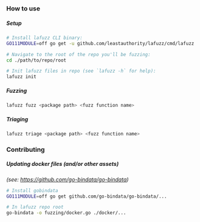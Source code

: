 ### How to use
##### Setup
```bash
# Install lafuzz CLI binary:
GO111MODULE=off go get -u github.com/leastauthority/lafuzz/cmd/lafuzz

# Navigate to the root of the repo you'll be fuzzing:
cd ./path/to/repo/root

# Init lafuzz files in repo (see `lafuzz -h` for help):
lafuzz init 
```

##### Fuzzing
```bash
lafuzz fuzz <package path> <fuzz function name>
```

##### Triaging
```bash
lafuzz triage <package path> <fuzz function name>
```

### Contributing
##### Updating docker files (and/or other assets)

_(see: https://github.com/go-bindata/go-bindata)_
```bash
# Install gobindata
GO111MODULE=off go get github.com/go-bindata/go-bindata/...

# In lafuzz repo root
go-bindata -o fuzzing/docker.go ./docker/...
```